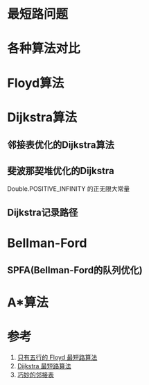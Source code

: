 
# 最短路问题

# 各种算法对比

# Floyd算法

# Dijkstra算法

## 邻接表优化的Dijkstra算法

## 斐波那契堆优化的Dijkstra
Double.POSITIVE_INFINITY 的正无限大常量

## Dijkstra记录路径

# Bellman-Ford

## SPFA(Bellman-Ford的队列优化)

# A*算法

# 参考

1. [只有五行的 Floyd 最短路算法](http://ahalei.blog.51cto.com/4767671/1383613)
2. [Dijkstra 最短路算法](http://ahalei.blog.51cto.com/4767671/1387799)
3. [巧妙的邻接表](http://ahalei.blog.51cto.com/4767671/1391988)
